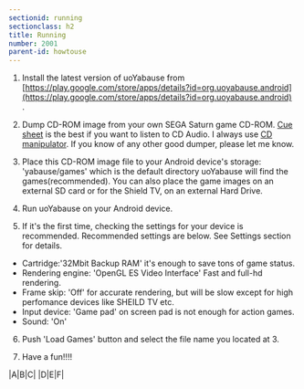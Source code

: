 ```yaml
---
sectionid: running
sectionclass: h2
title: Running
number: 2001
parent-id: howtouse
---
```


1. Install the latest version of uoYabause from [https://play.google.com/store/apps/details?id=org.uoyabause.android](https://play.google.com/store/apps/details?id=org.uoyabause.android) .

2. Dump CD-ROM image from your own SEGA Saturn game CD-ROM. [Cue sheet](https://en.wikipedia.org/wiki/Cue_sheet_%28computing%29) is the best if you want to listen to CD Audio. I always use [CD manipulator](http://www.storeroom.info/cdm/). If you know of any other good dumper, please let me know.

3. Place this CD-ROM image file to your Android device's storage: 'yabause/games' which is the default directory uoYabause will find the games(recommended).  You can also place the game images on an external SD card or for the Shield TV, on an external Hard Drive.  
   
4. Run uoYabause on your Android device.

5. If it's the first time, checking the settings for your device is recommended. Recommended settings are below. See Settings section for details.
 * Cartridge:'32Mbit Backup RAM' it's enough to save tons of game status.
 * Rendering engine: 'OpenGL ES Video Interface' Fast and full-hd rendering.
 * Frame skip: 'Off' for accurate rendering, but will be slow except for high perfomance devices like SHEILD TV etc. 
 * Input device: 'Game pad' on screen pad is not enough for action games. 
 * Sound: 'On' 
  
6. Push 'Load Games' button and select the file name you located at 3.  

7. Have a fun!!!!  

 |A|B|C|
 |D|E|F|

